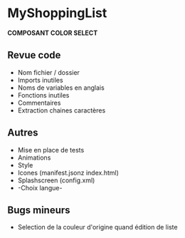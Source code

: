 MyShoppingList
==============

**COMPOSANT COLOR SELECT**

Revue code
----------

* Nom fichier / dossier
* Imports inutiles
* Noms de variables en anglais
* Fonctions inutiles
* Commentaires
* Extraction chaines caractères

Autres
------

* Mise en place de tests
* Animations
* Style
* Icones (manifest.jsonz index.html)
* Splashscreen (config.xml)
* -Choix langue-

Bugs mineurs
------------

* Selection de la couleur d'origine quand édition de liste